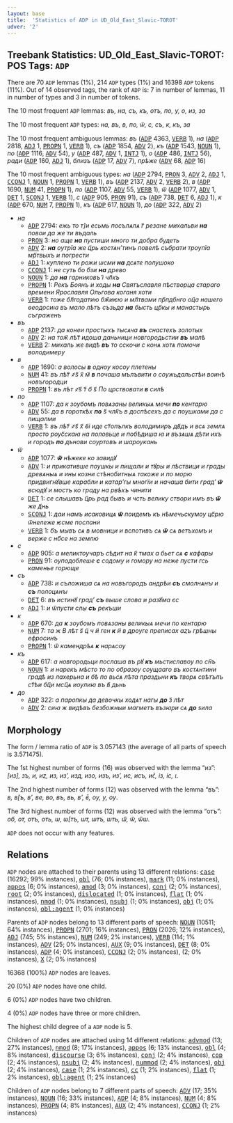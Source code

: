 ```yaml
---
layout: base
title:  'Statistics of ADP in UD_Old_East_Slavic-TOROT'
udver: '2'
---
```


## Treebank Statistics: UD_Old_East_Slavic-TOROT: POS Tags: `ADP`

There are 70 `ADP` lemmas (1%), 214 `ADP` types (1%) and 16398 `ADP` tokens (11%).
Out of 14 observed tags, the rank of `ADP` is: 7 in number of lemmas, 11 in number of types and 3 in number of tokens.

The 10 most frequent `ADP` lemmas: <em>въ, на, съ, къ, отъ, по, у, о, из, за</em>

The 10 most frequent `ADP` types:  <em>на, въ, в, по, ѿ, с, съ, к, къ, за</em>

The 10 most frequent ambiguous lemmas: <em>въ</em> (<tt><a href="orv_torot-pos-ADP.html">ADP</a></tt> 4363, <tt><a href="orv_torot-pos-VERB.html">VERB</a></tt> 1), <em>на</em> (<tt><a href="orv_torot-pos-ADP.html">ADP</a></tt> 2818, <tt><a href="orv_torot-pos-ADJ.html">ADJ</a></tt> 1, <tt><a href="orv_torot-pos-PROPN.html">PROPN</a></tt> 1, <tt><a href="orv_torot-pos-VERB.html">VERB</a></tt> 1), <em>съ</em> (<tt><a href="orv_torot-pos-ADP.html">ADP</a></tt> 1854, <tt><a href="orv_torot-pos-ADV.html">ADV</a></tt> 2), <em>къ</em> (<tt><a href="orv_torot-pos-ADP.html">ADP</a></tt> 1543, <tt><a href="orv_torot-pos-NOUN.html">NOUN</a></tt> 1), <em>по</em> (<tt><a href="orv_torot-pos-ADP.html">ADP</a></tt> 1116, <tt><a href="orv_torot-pos-ADV.html">ADV</a></tt> 54), <em>у</em> (<tt><a href="orv_torot-pos-ADP.html">ADP</a></tt> 487, <tt><a href="orv_torot-pos-ADV.html">ADV</a></tt> 1, <tt><a href="orv_torot-pos-INTJ.html">INTJ</a></tt> 1), <em>о</em> (<tt><a href="orv_torot-pos-ADP.html">ADP</a></tt> 486, <tt><a href="orv_torot-pos-INTJ.html">INTJ</a></tt> 56), <em>ради</em> (<tt><a href="orv_torot-pos-ADP.html">ADP</a></tt> 160, <tt><a href="orv_torot-pos-ADJ.html">ADJ</a></tt> 1), <em>близъ</em> (<tt><a href="orv_torot-pos-ADP.html">ADP</a></tt> 17, <tt><a href="orv_torot-pos-ADV.html">ADV</a></tt> 7), <em>прѣже</em> (<tt><a href="orv_torot-pos-ADV.html">ADV</a></tt> 68, <tt><a href="orv_torot-pos-ADP.html">ADP</a></tt> 16)

The 10 most frequent ambiguous types:  <em>на</em> (<tt><a href="orv_torot-pos-ADP.html">ADP</a></tt> 2794, <tt><a href="orv_torot-pos-PRON.html">PRON</a></tt> 3, <tt><a href="orv_torot-pos-ADV.html">ADV</a></tt> 2, <tt><a href="orv_torot-pos-ADJ.html">ADJ</a></tt> 1, <tt><a href="orv_torot-pos-CCONJ.html">CCONJ</a></tt> 1, <tt><a href="orv_torot-pos-NOUN.html">NOUN</a></tt> 1, <tt><a href="orv_torot-pos-PROPN.html">PROPN</a></tt> 1, <tt><a href="orv_torot-pos-VERB.html">VERB</a></tt> 1), <em>въ</em> (<tt><a href="orv_torot-pos-ADP.html">ADP</a></tt> 2137, <tt><a href="orv_torot-pos-ADV.html">ADV</a></tt> 2, <tt><a href="orv_torot-pos-VERB.html">VERB</a></tt> 2), <em>в</em> (<tt><a href="orv_torot-pos-ADP.html">ADP</a></tt> 1690, <tt><a href="orv_torot-pos-NUM.html">NUM</a></tt> 41, <tt><a href="orv_torot-pos-PROPN.html">PROPN</a></tt> 1), <em>по</em> (<tt><a href="orv_torot-pos-ADP.html">ADP</a></tt> 1107, <tt><a href="orv_torot-pos-ADV.html">ADV</a></tt> 55, <tt><a href="orv_torot-pos-VERB.html">VERB</a></tt> 1), <em>ѿ</em> (<tt><a href="orv_torot-pos-ADP.html">ADP</a></tt> 1077, <tt><a href="orv_torot-pos-ADV.html">ADV</a></tt> 1, <tt><a href="orv_torot-pos-DET.html">DET</a></tt> 1, <tt><a href="orv_torot-pos-SCONJ.html">SCONJ</a></tt> 1, <tt><a href="orv_torot-pos-VERB.html">VERB</a></tt> 1), <em>с</em> (<tt><a href="orv_torot-pos-ADP.html">ADP</a></tt> 905, <tt><a href="orv_torot-pos-PRON.html">PRON</a></tt> 91), <em>съ</em> (<tt><a href="orv_torot-pos-ADP.html">ADP</a></tt> 738, <tt><a href="orv_torot-pos-DET.html">DET</a></tt> 6, <tt><a href="orv_torot-pos-ADJ.html">ADJ</a></tt> 1), <em>к</em> (<tt><a href="orv_torot-pos-ADP.html">ADP</a></tt> 670, <tt><a href="orv_torot-pos-NUM.html">NUM</a></tt> 7, <tt><a href="orv_torot-pos-PROPN.html">PROPN</a></tt> 1), <em>къ</em> (<tt><a href="orv_torot-pos-ADP.html">ADP</a></tt> 617, <tt><a href="orv_torot-pos-NOUN.html">NOUN</a></tt> 1), <em>до</em> (<tt><a href="orv_torot-pos-ADP.html">ADP</a></tt> 322, <tt><a href="orv_torot-pos-ADV.html">ADV</a></tt> 2)


* <em>на</em>
  * <tt><a href="orv_torot-pos-ADP.html">ADP</a></tt> 2794: <em>ежь то т]и есьмь посълѧлѧ г҃ резане михальви <b>на</b> повои да же ти въдаль</em>
  * <tt><a href="orv_torot-pos-PRON.html">PRON</a></tt> 3: <em>но аще <b>на</b> пустиши много ти добра будеть</em>
  * <tt><a href="orv_torot-pos-ADV.html">ADV</a></tt> 2: <em><b>на</b> оутрїа же ц҃рь костѧнʼтинъ повелѣ събрати троупїа мр҃твыхъ и погрести</em>
  * <tt><a href="orv_torot-pos-ADJ.html">ADJ</a></tt> 1: <em>куплено ти рожи ѡсми <b>на</b> дсѧте полушоко</em>
  * <tt><a href="orv_torot-pos-CCONJ.html">CCONJ</a></tt> 1: <em>не суть бо б҃зи <b>на</b> древо</em>
  * <tt><a href="orv_torot-pos-NOUN.html">NOUN</a></tt> 1: <em>да <b>на</b> гарниковъ і҃ чл҃къ</em>
  * <tt><a href="orv_torot-pos-PROPN.html">PROPN</a></tt> 1: <em>Рекъ Боянъ и ходы <b>на</b> Святъславля пѣстворца стараго времени Ярославля Ольгова коганя хоти</em>
  * <tt><a href="orv_torot-pos-VERB.html">VERB</a></tt> 1: <em>тоже бл҃годатию бж҃иѥю и мл҃твами пр҃пдбнго оц҃а нашего ѳеодосиꙗ въ мало лѣтъ съзьда <b>на</b> бысть цр҃кы и манастырь съграженъ</em>
* <em>въ</em>
  * <tt><a href="orv_torot-pos-ADP.html">ADP</a></tt> 2137: <em>да конеи простыхъ тысѧча <b>въ</b> снастехъ золотых</em>
  * <tt><a href="orv_torot-pos-ADV.html">ADV</a></tt> 2: <em>на тож҃ лѣт҃ идоша даньници новгородьстии <b>въ</b> малѣ</em>
  * <tt><a href="orv_torot-pos-VERB.html">VERB</a></tt> 2: <em>михаль же видѣ <b>въ</b> то сскочи с конѧ хотѧ помочи володимеру</em>
* <em>в</em>
  * <tt><a href="orv_torot-pos-ADP.html">ADP</a></tt> 1690: <em>а волосы <b>в</b> однѹ косѹ плетены</em>
  * <tt><a href="orv_torot-pos-NUM.html">NUM</a></tt> 41: <em>въ лѣт҃ ҂ѕ҃ х҃ м҃ <b>в</b> почаша мълъвити о сѹжьдальстѣи воинѣ новъгородци</em>
  * <tt><a href="orv_torot-pos-PROPN.html">PROPN</a></tt> 1: <em>въ лѣт ҂ѕ҃ т҃ о҃ ѕ҃ По црствовати <b>в</b> силѣ</em>
* <em>по</em>
  * <tt><a href="orv_torot-pos-ADP.html">ADP</a></tt> 1107: <em>да к зѹбомъ повѧзаны великыѧ мечи <b>по</b> кентарю</em>
  * <tt><a href="orv_torot-pos-ADV.html">ADV</a></tt> 55: <em>да в гороткѣх <b>по</b> ѕ҃ члк҃ъ в доспѣсехъ да с пѹшками да с пищалми</em>
  * <tt><a href="orv_torot-pos-VERB.html">VERB</a></tt> 1: <em>въ лѣт҃ ҂ѕ҃ х҃ ѳ҃і иде ст҃опълкъ володимиръ дв҃дъ и всѧ землѧ просто рѹс҃скаꙗ на половьце и побѣдиша ꙗ и възѧшѧ дѣти ихъ и городъ <b>по</b> дънови сѹртовъ и шарѹкань</em>
* <em>ѿ</em>
  * <tt><a href="orv_torot-pos-ADP.html">ADP</a></tt> 1077: <em><b>ѿ</b> нѣжеке ко завидꙋ</em>
  * <tt><a href="orv_torot-pos-ADV.html">ADV</a></tt> 1: <em>и прикативше поушкы и пищали и тꙋры и лѣствици и грады древѧныѧ и ины козни стѣнобитныѧ такоже и по морю придвигнꙋвше карабли и катарʼгы многїи и начаша бити градʼ <b>ѿ</b> всюдꙋ и мостъ ко граду на рвѣхъ чинити</em>
  * <tt><a href="orv_torot-pos-DET.html">DET</a></tt> 1: <em>се слышавъ ц҃рь рад бывъ и чсть велику створи имъ въ <b>ѿ</b> же д҃нь</em>
  * <tt><a href="orv_torot-pos-SCONJ.html">SCONJ</a></tt> 1: <em>даи намъ исаковицѧ <b>ѿ</b> поидемъ къ нѣмечьскумѹ цс҃рю ѿнележе ѥсме послани</em>
  * <tt><a href="orv_torot-pos-VERB.html">VERB</a></tt> 1: <em>б҃ъ мывъ сѧ в мовници и вспотивъ сѧ <b>ѿ</b> сѧ ветъхомъ и верже с нб҃се на землю</em>
* <em>с</em>
  * <tt><a href="orv_torot-pos-ADP.html">ADP</a></tt> 905: <em>а меликтѹчаръ сѣдит на к҃ тмах а бьет сѧ <b>с</b> кафары</em>
  * <tt><a href="orv_torot-pos-PRON.html">PRON</a></tt> 91: <em>оуподоблеше <b>с</b> содому и гомору на неже пусти гсь каменье горюще</em>
* <em>съ</em>
  * <tt><a href="orv_torot-pos-ADP.html">ADP</a></tt> 738: <em>и съложиша сѧ на новъгородъ андрѣи <b>съ</b> смолнѧнꙑ и <b>съ</b> полоцѧнꙑ</em>
  * <tt><a href="orv_torot-pos-DET.html">DET</a></tt> 6: <em>въ истинꙋ градʼ <b>съ</b> выше слова и разꙋма єс</em>
  * <tt><a href="orv_torot-pos-ADJ.html">ADJ</a></tt> 1: <em>и ѿпусти слы <b>съ</b> рекъши</em>
* <em>к</em>
  * <tt><a href="orv_torot-pos-ADP.html">ADP</a></tt> 670: <em>да <b>к</b> зѹбомъ повѧзаны великыѧ мечи по кентарю</em>
  * <tt><a href="orv_torot-pos-NUM.html">NUM</a></tt> 7: <em>та ж В лѣт ѕ҃ ц҃ ч и҃ ген <b>к</b> и҃ в дрѹге преписах аȥъ грѣшны ефросинъ</em>
  * <tt><a href="orv_torot-pos-PROPN.html">PROPN</a></tt> 1: <em>ѿ камендрѣѧ <b>к</b> нарѧсѹ</em>
* <em>къ</em>
  * <tt><a href="orv_torot-pos-ADP.html">ADP</a></tt> 617: <em>а новгородьци послаша въ рꙋ <b>къ</b> мьстиславѹ по сн҃ъ</em>
  * <tt><a href="orv_torot-pos-NOUN.html">NOUN</a></tt> 1: <em>и нарекъ мѣсто то по образѹ сѹщааго въ костѧнтини градѣ из лахерьна и бѣ по вьсѧ лѣта праздьни <b>къ</b> творѧ свѣтълъ ст҃ѣи бц҃и мсц҃ѧ иѹлиꙗ въ в҃ дьнь</em>
* <em>до</em>
  * <tt><a href="orv_torot-pos-ADP.html">ADP</a></tt> 322: <em>а паропкы да девочкы ходѧт нагы <b>до</b> з҃ лѣт</em>
  * <tt><a href="orv_torot-pos-ADV.html">ADV</a></tt> 2: <em>сиꙗ ж видѣвъ безбожныи магметъ възꙗри сѧ <b>до</b> ѕила</em>

## Morphology

The form / lemma ratio of `ADP` is 3.057143 (the average of all parts of speech is 3.571475).

The 1st highest number of forms (16) was observed with the lemma “из”: <em>[из], зъ, и, иȥ, из, изʼ, изд, изо, изъ, из’, ис, исъ, ис꙽, із, іс, ꙇ</em>.

The 2nd highest number of forms (12) was observed with the lemma “въ”: <em>в, в[ъ, вʼ, ве, во, въ, вь, в’, в꙽, оу, у, ѹ</em>.

The 3rd highest number of forms (12) was observed with the lemma “отъ”: <em>об, от, отъ, оть, ѡ, ѡ[тъ, ѡт, ѡтъ, ѡть, ѡ҃, ѿ, ѿѡ</em>.

`ADP` does not occur with any features.


## Relations

`ADP` nodes are attached to their parents using 13 different relations: <tt><a href="orv_torot-dep-case.html">case</a></tt> (16292; 99% instances), <tt><a href="orv_torot-dep-obl.html">obl</a></tt> (76; 0% instances), <tt><a href="orv_torot-dep-mark.html">mark</a></tt> (11; 0% instances), <tt><a href="orv_torot-dep-appos.html">appos</a></tt> (6; 0% instances), <tt><a href="orv_torot-dep-amod.html">amod</a></tt> (3; 0% instances), <tt><a href="orv_torot-dep-conj.html">conj</a></tt> (2; 0% instances), <tt><a href="orv_torot-dep-root.html">root</a></tt> (2; 0% instances), <tt><a href="orv_torot-dep-dislocated.html">dislocated</a></tt> (1; 0% instances), <tt><a href="orv_torot-dep-flat.html">flat</a></tt> (1; 0% instances), <tt><a href="orv_torot-dep-nmod.html">nmod</a></tt> (1; 0% instances), <tt><a href="orv_torot-dep-nsubj.html">nsubj</a></tt> (1; 0% instances), <tt><a href="orv_torot-dep-obj.html">obj</a></tt> (1; 0% instances), <tt><a href="orv_torot-dep-obl-agent.html">obl:agent</a></tt> (1; 0% instances)

Parents of `ADP` nodes belong to 13 different parts of speech: <tt><a href="orv_torot-pos-NOUN.html">NOUN</a></tt> (10511; 64% instances), <tt><a href="orv_torot-pos-PROPN.html">PROPN</a></tt> (2701; 16% instances), <tt><a href="orv_torot-pos-PRON.html">PRON</a></tt> (2026; 12% instances), <tt><a href="orv_torot-pos-ADJ.html">ADJ</a></tt> (745; 5% instances), <tt><a href="orv_torot-pos-NUM.html">NUM</a></tt> (249; 2% instances), <tt><a href="orv_torot-pos-VERB.html">VERB</a></tt> (114; 1% instances), <tt><a href="orv_torot-pos-ADV.html">ADV</a></tt> (25; 0% instances), <tt><a href="orv_torot-pos-AUX.html">AUX</a></tt> (9; 0% instances), <tt><a href="orv_torot-pos-DET.html">DET</a></tt> (8; 0% instances), <tt><a href="orv_torot-pos-ADP.html">ADP</a></tt> (4; 0% instances), <tt><a href="orv_torot-pos-CCONJ.html">CCONJ</a></tt> (2; 0% instances),  (2; 0% instances), <tt><a href="orv_torot-pos-X.html">X</a></tt> (2; 0% instances)

16368 (100%) `ADP` nodes are leaves.

20 (0%) `ADP` nodes have one child.

6 (0%) `ADP` nodes have two children.

4 (0%) `ADP` nodes have three or more children.

The highest child degree of a `ADP` node is 5.

Children of `ADP` nodes are attached using 14 different relations: <tt><a href="orv_torot-dep-advmod.html">advmod</a></tt> (13; 27% instances), <tt><a href="orv_torot-dep-nmod.html">nmod</a></tt> (8; 17% instances), <tt><a href="orv_torot-dep-appos.html">appos</a></tt> (6; 13% instances), <tt><a href="orv_torot-dep-obl.html">obl</a></tt> (4; 8% instances), <tt><a href="orv_torot-dep-discourse.html">discourse</a></tt> (3; 6% instances), <tt><a href="orv_torot-dep-conj.html">conj</a></tt> (2; 4% instances), <tt><a href="orv_torot-dep-cop.html">cop</a></tt> (2; 4% instances), <tt><a href="orv_torot-dep-nsubj.html">nsubj</a></tt> (2; 4% instances), <tt><a href="orv_torot-dep-nummod.html">nummod</a></tt> (2; 4% instances), <tt><a href="orv_torot-dep-obj.html">obj</a></tt> (2; 4% instances), <tt><a href="orv_torot-dep-case.html">case</a></tt> (1; 2% instances), <tt><a href="orv_torot-dep-cc.html">cc</a></tt> (1; 2% instances), <tt><a href="orv_torot-dep-flat.html">flat</a></tt> (1; 2% instances), <tt><a href="orv_torot-dep-obl-agent.html">obl:agent</a></tt> (1; 2% instances)

Children of `ADP` nodes belong to 7 different parts of speech: <tt><a href="orv_torot-pos-ADV.html">ADV</a></tt> (17; 35% instances), <tt><a href="orv_torot-pos-NOUN.html">NOUN</a></tt> (16; 33% instances), <tt><a href="orv_torot-pos-ADP.html">ADP</a></tt> (4; 8% instances), <tt><a href="orv_torot-pos-NUM.html">NUM</a></tt> (4; 8% instances), <tt><a href="orv_torot-pos-PROPN.html">PROPN</a></tt> (4; 8% instances), <tt><a href="orv_torot-pos-AUX.html">AUX</a></tt> (2; 4% instances), <tt><a href="orv_torot-pos-CCONJ.html">CCONJ</a></tt> (1; 2% instances)

